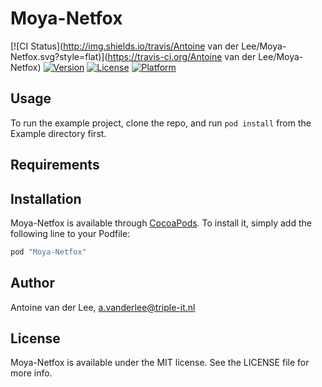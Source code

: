 # Moya-Netfox

[![CI Status](http://img.shields.io/travis/Antoine van der Lee/Moya-Netfox.svg?style=flat)](https://travis-ci.org/Antoine van der Lee/Moya-Netfox)
[![Version](https://img.shields.io/cocoapods/v/Moya-Netfox.svg?style=flat)](http://cocoapods.org/pods/Moya-Netfox)
[![License](https://img.shields.io/cocoapods/l/Moya-Netfox.svg?style=flat)](http://cocoapods.org/pods/Moya-Netfox)
[![Platform](https://img.shields.io/cocoapods/p/Moya-Netfox.svg?style=flat)](http://cocoapods.org/pods/Moya-Netfox)

## Usage

To run the example project, clone the repo, and run `pod install` from the Example directory first.

## Requirements

## Installation

Moya-Netfox is available through [CocoaPods](http://cocoapods.org). To install
it, simply add the following line to your Podfile:

```ruby
pod "Moya-Netfox"
```

## Author

Antoine van der Lee, a.vanderlee@triple-it.nl

## License

Moya-Netfox is available under the MIT license. See the LICENSE file for more info.
